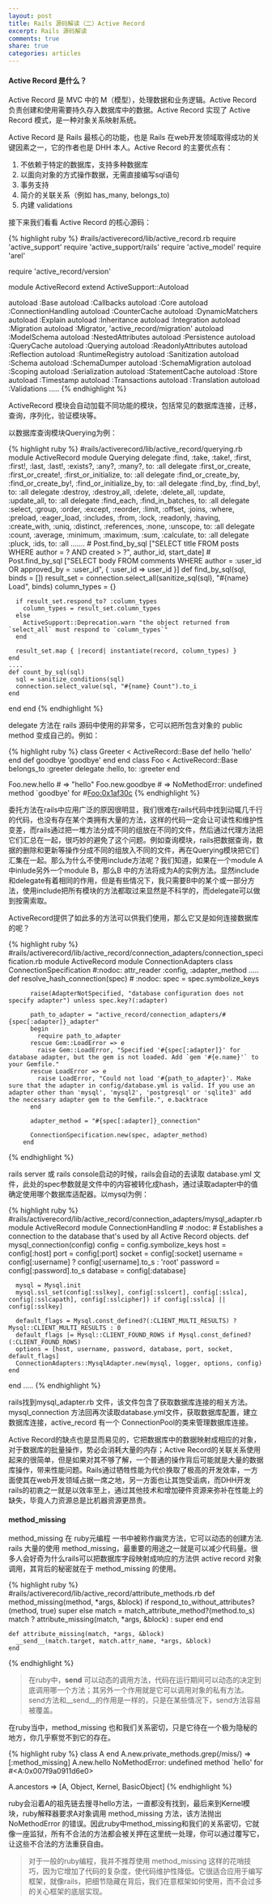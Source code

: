 ```yaml
---
layout: post
title: Rails 源码解读（二）Active Record
excerpt: Rails 源码解读
comments: true
share: true
categories: articles
---
```


#### Active Record 是什么？

Active Record 是 MVC 中的 M（模型），处理数据和业务逻辑。Active Record 负责创建和使用需要持久存入数据库中的数据。Active Record 实现了 Active Record 模式，是一种对象关系映射系统。

Active Record 是 Rails 最核心的功能，也是 Rails 在web开发领域取得成功的关键因素之一，它的作者也是 DHH 本人。Active Record 的主要优点有：

1. 不依赖于特定的数据库，支持多种数据库
2. 以面向对象的方式操作数据，无需直接编写sql语句
3. 事务支持
4. 简介的关联关系（例如 has_many, belongs_to)
5. 内建 validations

接下来我们看看 Active Record 的核心源码：

{% highlight ruby %}
#rails/activerecord/lib/active_record.rb
require 'active_support'
require 'active_support/rails'
require 'active_model'
require 'arel'

require 'active_record/version'

module ActiveRecord
  extend ActiveSupport::Autoload

  autoload :Base
  autoload :Callbacks
  autoload :Core
  autoload :ConnectionHandling
  autoload :CounterCache
  autoload :DynamicMatchers
  autoload :Explain
  autoload :Inheritance
  autoload :Integration
  autoload :Migration
  autoload :Migrator, 'active_record/migration'
  autoload :ModelSchema
  autoload :NestedAttributes
  autoload :Persistence
  autoload :QueryCache
  autoload :Querying
  autoload :ReadonlyAttributes
  autoload :Reflection
  autoload :RuntimeRegistry
  autoload :Sanitization
  autoload :Schema
  autoload :SchemaDumper
  autoload :SchemaMigration
  autoload :Scoping
  autoload :Serialization
  autoload :StatementCache
  autoload :Store
  autoload :Timestamp
  autoload :Transactions
  autoload :Translation
  autoload :Validations
  .....
{% endhighlight %}

ActiveRecord 模块会自动加载不同功能的模块，包括常见的数据库连接，迁移，查询，序列化，验证模块等。

以数据库查询模块Querying为例：

{% highlight ruby %}
#rails/activerecord/lib/active_record/querying.rb
module ActiveRecord
  module Querying
    delegate :find, :take, :take!, :first, :first!, :last, :last!, :exists?, :any?, :many?, to: :all
    delegate :first_or_create, :first_or_create!, :first_or_initialize, to: :all
    delegate :find_or_create_by, :find_or_create_by!, :find_or_initialize_by, to: :all
    delegate :find_by, :find_by!, to: :all
    delegate :destroy, :destroy_all, :delete, :delete_all, :update, :update_all, to: :all
    delegate :find_each, :find_in_batches, to: :all
    delegate :select, :group, :order, :except, :reorder, :limit, :offset, :joins,
             :where, :preload, :eager_load, :includes, :from, :lock, :readonly,
             :having, :create_with, :uniq, :distinct, :references, :none, :unscope, to: :all
    delegate :count, :average, :minimum, :maximum, :sum, :calculate, to: :all
    delegate :pluck, :ids, to: :all
    .......
    #   Post.find_by_sql ["SELECT title FROM posts WHERE author = ? AND created > ?", author_id, start_date]
    #   Post.find_by_sql ["SELECT body FROM comments WHERE author = :user_id OR approved_by = :user_id", { :user_id => user_id }]
    def find_by_sql(sql, binds = [])
      result_set = connection.select_all(sanitize_sql(sql), "#{name} Load", binds)
      column_types = {}

      if result_set.respond_to? :column_types
        column_types = result_set.column_types
      else
        ActiveSupport::Deprecation.warn "the object returned from `select_all` must respond to `column_types`"
      end

      result_set.map { |record| instantiate(record, column_types) }
    end
    ....
    def count_by_sql(sql)
      sql = sanitize_conditions(sql)
      connection.select_value(sql, "#{name} Count").to_i
    end
  end
end
{% endhighlight %}

delegate 方法在 rails 源码中使用的非常多，它可以把所包含对象的 public method 变成自己的。例如：

{% highlight ruby %}
class Greeter < ActiveRecord::Base
  def hello
    'hello'
  end
  def goodbye
    'goodbye'
  end
end
class Foo < ActiveRecord::Base
  belongs_to :greeter
  delegate :hello, to: :greeter
end

Foo.new.hello   # => "hello"
Foo.new.goodbye # => NoMethodError: undefined method `goodbye' for #<Foo:0x1af30c>
{% endhighlight %}

委托方法在rails中应用广泛的原因很明显，我们很难在rails代码中找到动辄几千行的代码，也没有存在某个类拥有大量的方法，这样的代码一定会让可读性和维护性变差，而rails通过把一堆方法分成不同的组放在不同的文件，然后通过代理方法把它们汇总在一起，很巧妙的避免了这个问题。例如查询模块，rails把数据查询，数据的删除和更新等操作分成不同的组放入不同的文件，再在Querying模块把它们汇集在一起。那么为什么不使用include方法呢？我们知道，如果在一个module A 中inlude另外一个module B，那么B 中的方法将成为A的实例方法。显然include和delegate有着相同的作用，但是有些情况下，我只需要B中的某个或一部分方法，使用include把所有模块的方法都取过来显然是不科学的，而delegate可以做到按需索取。

ActiveRecord提供了如此多的方法可以供我们使用，那么它又是如何连接数据库的呢？

{% highlight ruby %}
#rails/activerecord/lib/active_record/connection_adapters/connection_specification.rb
module ActiveRecord
  module ConnectionAdapters
    class ConnectionSpecification #:nodoc:
      attr_reader :config, :adapter_method
      .....
        def resolve_hash_connection(spec) # :nodoc:
          spec = spec.symbolize_keys

          raise(AdapterNotSpecified, "database configuration does not specify adapter") unless spec.key?(:adapter)

          path_to_adapter = "active_record/connection_adapters/#{spec[:adapter]}_adapter"
          begin
            require path_to_adapter
          rescue Gem::LoadError => e
            raise Gem::LoadError, "Specified '#{spec[:adapter]}' for database adapter, but the gem is not loaded. Add `gem '#{e.name}'` to your Gemfile."
          rescue LoadError => e
            raise LoadError, "Could not load '#{path_to_adapter}'. Make sure that the adapter in config/database.yml is valid. If you use an adapter other than 'mysql', 'mysql2', 'postgresql' or 'sqlite3' add the necessary adapter gem to the Gemfile.", e.backtrace
          end

          adapter_method = "#{spec[:adapter]}_connection"

          ConnectionSpecification.new(spec, adapter_method)
        end
{% endhighlight %}

rails server 或 rails console启动的时候，rails会自动的去读取 database.yml 文件，此处的spec参数就是文件中的内容被转化成hash，通过读取adapter中的值确定使用哪个数据库适配器。以mysql为例：

{% highlight ruby %}
#rails/activerecord/lib/active_record/connection_adapters/mysql_adapter.rb
module ActiveRecord
  module ConnectionHandling # :nodoc:
    # Establishes a connection to the database that's used by all Active Record objects.
    def mysql_connection(config)
      config = config.symbolize_keys
      host     = config[:host]
      port     = config[:port]
      socket   = config[:socket]
      username = config[:username] ? config[:username].to_s : 'root'
      password = config[:password].to_s
      database = config[:database]

      mysql = Mysql.init
      mysql.ssl_set(config[:sslkey], config[:sslcert], config[:sslca], config[:sslcapath], config[:sslcipher]) if config[:sslca] || config[:sslkey]

      default_flags = Mysql.const_defined?(:CLIENT_MULTI_RESULTS) ? Mysql::CLIENT_MULTI_RESULTS : 0
      default_flags |= Mysql::CLIENT_FOUND_ROWS if Mysql.const_defined?(:CLIENT_FOUND_ROWS)
      options = [host, username, password, database, port, socket, default_flags]
      ConnectionAdapters::MysqlAdapter.new(mysql, logger, options, config)
    end
  end
  .....
{% endhighlight %}

rails找到mysql_adapter.rb 文件，该文件包含了获取数据库连接的相关方法。mysql_connection 方法回再次读取database.yml文件，获取数据库配置，建立数据库连接，active_record 有一个 ConnectionPool的类来管理数据库连接。

Active Record的缺点也是显而易见的，它把数据库中的数据映射成相应的对象，对于数据库的批量操作，势必会消耗大量的内存；Active Record的关联关系使用起来的很简单，但是如果对其不够了解，一个普通的操作背后可能就是大量的数据库操作，带来性能问题。Rails通过牺牲性能为代价换取了极高的开发效率，一方面使其在web开发领域占据一席之地，另一方面也让其饱受诟病，而DHH开发rails的初衷之一就是以效率至上，通过其他技术和增加硬件资源来弥补在性能上的缺失，毕竟人力资源总是比机器资源更昂贵。

#### method_missing

method_missing 在 ruby元编程 一书中被称作幽灵方法，它可以动态的创建方法. rails 大量的使用 method_missing，最重要的用途之一就是可以减少代码量。很多人会好奇为什么rails可以把数据库字段映射成响应的方法供 active record 对象调用，其背后的秘密就在于 method_missing 的使用。

{% highlight ruby %}
#rails/activerecord/lib/active_record/attribute_methods.rb
    def method_missing(method, *args, &block)
      if respond_to_without_attributes?(method, true)
        super
      else
        match = match_attribute_method?(method.to_s)
        match ? attribute_missing(match, *args, &block) : super
      end
    end

    def attribute_missing(match, *args, &block)
      __send__(match.target, match.attr_name, *args, &block)
    end
{% endhighlight %}

> 在ruby中，__send__ 可以动态的调用方法，代码在运行期间可以动态的决定到底调用哪一个方法；其另外一个作用就是它可以调用对象的私有方法。send方法和__send__的作用是一样的，只是在某些情况下，send方法容易被覆盖。

在ruby当中，method_missing 也和我们关系密切，只是它待在一个极为隐秘的地方，你几乎察觉不到它的存在。

{% highlight ruby %}
class A
end
A.new.private_methods.grep(/miss/)
=> [:method_missing]
A.new.hello
NoMethodError: undefined method `hello' for #<A:0x007f9a0911d6e0>

A.ancestors
=> [A, Object, Kernel, BasicObject]
{% endhighlight %}

ruby会沿着A的祖先链去搜寻hello方法，一直都没有找到，最后来到Kernel模块，ruby解释器要求A对象调用 method_missing 方法，该方法抛出 NoMethodError 的错误。因此ruby中method_missing和我们的关系密切，它就像一座监狱，所有不合法的方法都会被关押在这里统一处理，你可以通过覆写它，让这些不合法的方法重获自由。

>对于一般的ruby编程，我并不推荐使用 method_missing 这样的花哨技巧，因为它增加了代码的复杂度，使代码维护性降低。它很适合应用于编写框架，就像rails，把细节隐藏在背后，我们在意框架如何使用，而不会过多的关心框架的底层实现。
